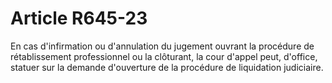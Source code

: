 # Article R645-23

<div align="left">En cas d'infirmation ou d'annulation du jugement ouvrant la procédure de rétablissement professionnel ou la clôturant, la cour d'appel peut, d'office, statuer sur la demande d'ouverture de la procédure de liquidation judiciaire. <br/>
<br/>
<br/>
</div>

